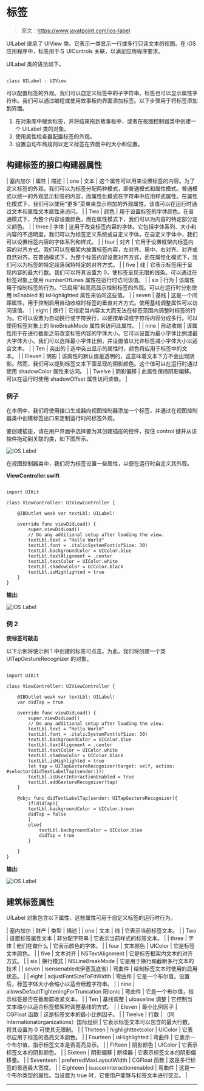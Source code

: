 # 标签

> 原文：<https://www.javatpoint.com/ios-label>

UILabel 继承了 UIView 类。它表示一类显示一行或多行只读文本的视图。在 iOS 应用程序中，标签用于与 UIControls 关联，以满足应用程序要求。

UILabel 类的语法如下。

```

class UILabel : UIView

```

可以配置标签的外观。我们可以自定义标签中的子字符串。标签也可以显示属性字符串。我们可以通过编程或使用故事板向界面添加标签。以下步骤用于将标签添加到界面。

1.  在对象库中搜索标签，并将结果拖到故事板中，或者在视图控制器类中创建一个 UILabel 类的对象。
2.  使用属性检查器配置标签的外观。
3.  设置自动布局规则以定义标签在界面中的大小和位置。

## 构建标签的接口构建器属性

| 塞内加尔 | 属性 | 描述 |
| one | 文本 | 这个属性可以用来设置标签的内容。为了定义标签的外观，我们可以为标签分配两种模式，即普通模式和属性模式。普通模式以统一的外观显示标签的内容，而属性化模式在字符串中应用样式属性。在属性化模式下，我们可以使用“更多”菜单来显示附加的外观属性。该值可以在运行时通过文本和属性文本属性来访问。 |
| Two | 颜色 | 用于设置标签的字体颜色。在普通模式下，为整个内容设置颜色，而在属性模式下，我们可以为内容的特定部分定义颜色。 |
| three | 字体 | 这用于改变标签内容的字体。它包括字体系列、大小和内容的不透明度。我们可以为标签定义系统或自定义字体。在自定义字体中，我们可以设置标签内容的字体系列和样式。 |
| four | 对齐 | 它用于设置框架内标签内容的对齐方式。我们可以在框架内放置标签内容，左对齐、居中、右对齐、对齐或自然对齐。在普通模式下，为整个标签内容设置对齐方式，而在属性化模式下，我们可以为标签的特定段落保持特定的对齐方式。 |
| five | 线 | 它表示标签用于呈现内容的最大行数。我们可以将其设置为 0，使标签呈现无限的线条。可以通过在标签对象上使用 numberOfLines 属性在运行时访问该值。 |
| six | 行为 | 该属性用于控制标签的行为。“已启用”和高亮显示控制标签的外观。可以在运行时分别使用 isEnabled 和 isHighlighted 属性来访问这些值。 |
| seven | 基线 | 这是一个间距属性，用于控制启用自动收缩时标签的垂直对齐方式。使用基线调整属性可以访问该值。 |
| eight | 换行 | 它指定当内容太大而无法在标签范围内调整时标签的行为。它可以设置为自动换行或字符换行，以便按单词或字符将内容分成多行。可以使用标签对象上的 lineBreakMode 属性来访问此属性。 |
| nine | 自动收缩 | 该属性用于在进行截断之前改变标签内容的字体大小。它可以设置为最小字体比例或最大字体大小。我们可以选择最小字体比例，并设置值以允许标签减小字体大小以适合文本。 |
| Ten | 突出的 | 选中突出显示的属性时，颜色将应用于标签中的文本。 |
| Eleven | 阴影 | 该属性的默认值是透明的，这意味着文本下方不会出现阴影。然而，我们可以提到标签文本下面呈现的阴影颜色。这个值可以在运行时通过使用 shadowColor 属性来访问。 |
| Twelve | 阴影偏移 | 此属性保持阴影偏移。可以在运行时使用 shadowOffset 属性访问该值。 |

### 例子

在本例中，我们将使用接口生成器向视图控制器添加一个标签，并通过在视图控制器类中创建标签出口来定制运行时的标签外观。

要创建插座，请在用户界面中选择要为其创建插座的控件，按住 control 键并从该控件拖动到关联的类，如下图所示。

![iOS Label](img/5b676d2383f82fb21f948ffdf3e7dd5f.png)

在视图控制器类中，我们将为标签设置一些属性，以便在运行时自定义其外观。

**ViewController.swift**

```

import UIKit

class ViewController: UIViewController {

    @IBOutlet weak var textLbl: UILabel!

    override func viewDidLoad() {
        super.viewDidLoad()
        // Do any additional setup after loading the view.
        textLbl.text = "Hello World"
        textLbl.font = .italicSystemFont(ofSize: 30)
        textLbl.backgroundColor = UIColor.blue
        textLbl.textAlignment = .center
        textLbl.textColor = UIColor.white
        textLbl.shadowColor = UIColor.black
        textLbl.isHighlighted = true
    }
}

```

**输出:**

![iOS Label](img/c57e61984b6db4c6baa9671831e3bd2a.png)

### 例 2

**使标签可敲击**

以下示例将使示例 1 中创建的标签可点击。为此，我们将创建一个类 UITapGestureRecognizer 的对象。

```

import UIKit

class ViewController: UIViewController {

    @IBOutlet weak var textLbl: UILabel!
    var didTap = true

    override func viewDidLoad() {
        super.viewDidLoad()
        // Do any additional setup after loading the view.
        textLbl.text = "Hello World"
        textLbl.font = .italicSystemFont(ofSize: 30)
        textLbl.backgroundColor = UIColor.blue
        textLbl.textAlignment = .center
        textLbl.textColor = UIColor.white
        textLbl.shadowColor = UIColor.black
        textLbl.isHighlighted = true
        let tap = UITapGestureRecognizer(target: self, action: #selector(didTextLabelTap(sender:)))
        textLbl.isUserInteractionEnabled = true
        textLbl.addGestureRecognizer(tap)
    }

    @objc func didTextLabelTap(sender: UITapGestureRecognizer){
        if(didTap){
        textLbl.backgroundColor = UIColor.brown
        didTap = false
        }
        else{
            textLbl.backgroundColor = UIColor.blue
            didTap = true
        }

    }
}

```

**输出:**

![iOS Label](img/dea3da6575c2098ce8628eec0f23dda3.png)

## 建筑标签属性

UILabel 对象包含以下属性，这些属性可用于自定义标签的运行时行为。

| 塞内加尔 | 财产 | 类型 | 描述 |
| one | 文本 | 线 | 它表示当前标签文本。 |
| Two | 设置标签属性文本 | 非分配字符串 | 它表示当前样式的标签文本。 |
| three | 字体 | 他们在做什么 | 它表示颜色的字体。 |
| four | 文本颜色 | UIColor | 它是标签文本颜色。 |
| five | 文本对齐 | NSTextAlignment | 它是标签框架内文本的对齐方式。 |
| six | 换行模式 | NSLineBreakMode | 它是用于换行和截断多行文本的技术 |
| seven | isensenabled(伊塞瓦底省) | 弯曲件 | 绘制标签文本时使用的启用状态。 |
| eight | adjustFontSizeToFitWidth | 弯曲件 | 它是一个布尔值，设置后，标签字体大小会缩小以适合标题字符串。 |
| nine | allowsDefaultTighteningForTruncation 阳Ionic | 弯曲件 | 它是一个布尔值，指示标签是否在截断前收紧文本。 |
| Ten | 基线调整 | uibaseline 调整 | 它控制当文本缩小以适合标签框架时调整基线的方式。 |
| Eleven | 最小比例因子 | CGFloat 函数 | 这是标签文本的最小比例因子。 |
| Twelve | 行数 | （同 Internationalorganizations）国际组织 | 它表示标签文本可以包含的最大行数。将其设置为 0 可使其无限制。 |
| Thirteen | highlighttextcolor | UIColor | 它表示应用于标签的高亮文本颜色。 |
| Fourteen | isHighlighted | 弯曲件 | 它表示一个布尔值，指示标签文本是否高亮显示。 |
| Fifteen | 阴影颜色 | UIColor | 它表示标签文本的阴影颜色。 |
| Sixteen | 阴影偏移 | 断续器 | 它表示标签文本的阴影偏移量。 |
| Seventeen | preferredMaxLayoutWidth | CGFloat 函数 | 这是多行标签的首选最大宽度。 |
| Eighteen | isusserinteractionenabled | 弯曲件 | 这是一个布尔类型的属性。当设置为 true 时，它使用户能够与标签文本进行交互。 |

* * *
